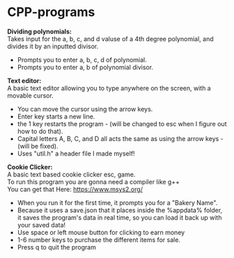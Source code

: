 # CPP-programs
**Dividing polynomials:**\
Takes input for the a, b, c, and d valuse of a 4th degree polynomial, and divides it by an inputted divisor.
- Prompts you to enter a, b, c, d of polynomial.
- Prompts you to enter a, b of polynomial divisor.

**Text editor:**\
A basic text editor allowing you to type anywhere on the screen, with a movable cursor.
- You can move the cursor using the arrow keys.
- Enter key starts a new line.
- the 1 key restarts the program - (will be changed to esc when I figure out how to do that).
- Capital letters A, B, C, and D all acts the same as using the arrow keys - (will be fixed).
- Uses "util.h" a header file I made myself!

**Cookie Clicker:**\
A basic text based cookie clicker esc, game.\
To run this program you are gonna need a compiler like g++\
You can get that Here: https://www.msys2.org/
- When you run it for the first time, it prompts you for a "Bakery Name".
- Because it uses a save.json that it places inside the %appdata% folder, it saves the program's data in real time, so you can load it back up with your saved data!
- Use space or left mouse button for clicking to earn money
- 1-6 number keys to purchase the different items for sale.
- Press q to quit the program
